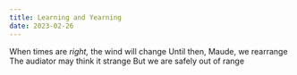 ```yaml
---
title: Learning and Yearning
date: 2023-02-26
---
```


When times are *right,* the wind will change
Until then, Maude, we rearrange
The audiator may think it strange
But we are safely out of range


